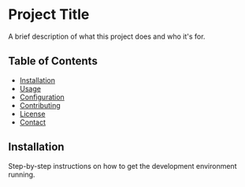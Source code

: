 # Project Title

A brief description of what this project does and who it's for.

## Table of Contents

- [Installation](#installation)
- [Usage](#usage)
- [Configuration](#configuration)
- [Contributing](#contributing)
- [License](#license)
- [Contact](#contact)

## Installation

Step-by-step instructions on how to get the development environment running.
